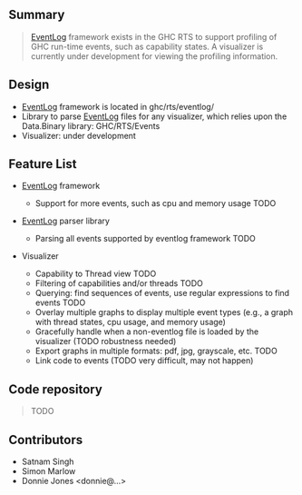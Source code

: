 ## Summary


>
>
> [EventLog](event-log) framework exists in the GHC RTS to support profiling of GHC run-time events, such as capability states.  A visualizer is currently under development for viewing the profiling information.
>
>

## Design


- [EventLog](event-log) framework is located in ghc/rts/eventlog/
- Library to parse [EventLog](event-log) files for any visualizer, which relies upon the Data.Binary library: GHC/RTS/Events
- Visualizer: under development

## Feature List


- [EventLog](event-log) framework

  - Support for more events, such as cpu and memory usage TODO
- [EventLog](event-log) parser library

  - Parsing all events supported by eventlog framework TODO
- Visualizer 

  - Capability to Thread view TODO
  - Filtering of capabilities and/or threads TODO
  - Querying: find sequences of events, use regular expressions to find events TODO
  - Overlay multiple graphs to display multiple event types (e.g., a graph with thread states, cpu usage, and memory usage)
  - Gracefully handle when a non-eventlog file is loaded by the visualizer (TODO robustness needed)
  - Export graphs in multiple formats: pdf, jpg, grayscale, etc. TODO
  - Link code to events (TODO very difficult, may not happen)

## Code repository


>
>
> TODO
>
>

## Contributors


- Satnam Singh
- Simon Marlow
- Donnie Jones \<donnie@…\>
